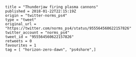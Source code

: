 ```
title = "Thunderjaw firing plasma cannons"
published = 2018-01-22T22:15:19Z
origin = "twitter-norms_ps4"
type = "tweet"
original_url = "https://twitter.com/norms_ps4/status/955564560622157826"
twitter_account = "norms_ps4"
tweet_id = "955564560622157826"
retweets = 0
favourites = 1
tag = [ "horizon-zero-dawn", "ps4share",]
```

<p class='image'><img src='https://mnf.m17s.net/2018/01/22/DULY5hvWkAEsAG_.jpg' alt=''></p>

